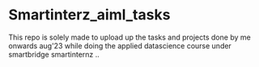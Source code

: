 # Smartinterz_aiml_tasks
This repo is solely made to upload up the tasks and projects done by me onwards aug'23 while doing the applied datascience course under smartbridge smartinternz .. 
